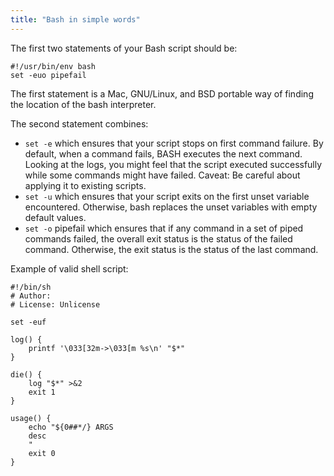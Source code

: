 ```yaml
---
title: "Bash in simple words"
---
```


The first two statements of your Bash script should be:

```
#!/usr/bin/env bash
set -euo pipefail
```

The first statement is a Mac, GNU/Linux, and BSD portable way of finding the location of the bash interpreter.

The second statement combines:

* `set -e` which ensures that your script stops on first command failure. By default, when a command fails, BASH executes the next command. Looking at the logs, you might feel that the script executed successfully while some commands might have failed. Caveat: Be careful about applying it to existing scripts.
* `set -u` which ensures that your script exits on the first unset variable encountered. Otherwise, bash replaces the unset variables with empty default values.
* `set -o` pipefail which ensures that if any command in a set of piped commands failed, the overall exit status is the status of the failed command. Otherwise, the exit status is the status of the last command.

Example of valid shell script:

```
#!/bin/sh 
# Author:
# License: Unlicense

set -euf

log() {
    printf '\033[32m->\033[m %s\n' "$*"
}

die() {
    log "$*" >&2
    exit 1
}

usage() {
    echo "${0##*/} ARGS
    desc
    "
    exit 0
}
```

